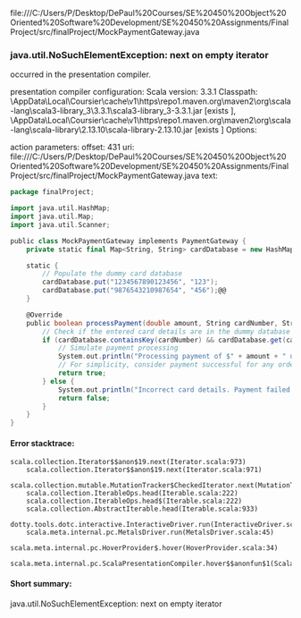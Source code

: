 file:///C:/Users/P/Desktop/DePaul%20Courses/SE%20450%20Object%20Oriented%20Software%20Development/SE%20450%20Assignments/FinalProject/src/finalProject/MockPaymentGateway.java
### java.util.NoSuchElementException: next on empty iterator

occurred in the presentation compiler.

presentation compiler configuration:
Scala version: 3.3.1
Classpath:
<HOME>\AppData\Local\Coursier\cache\v1\https\repo1.maven.org\maven2\org\scala-lang\scala3-library_3\3.3.1\scala3-library_3-3.3.1.jar [exists ], <HOME>\AppData\Local\Coursier\cache\v1\https\repo1.maven.org\maven2\org\scala-lang\scala-library\2.13.10\scala-library-2.13.10.jar [exists ]
Options:



action parameters:
offset: 431
uri: file:///C:/Users/P/Desktop/DePaul%20Courses/SE%20450%20Object%20Oriented%20Software%20Development/SE%20450%20Assignments/FinalProject/src/finalProject/MockPaymentGateway.java
text:
```scala
package finalProject;

import java.util.HashMap;
import java.util.Map;
import java.util.Scanner;

public class MockPaymentGateway implements PaymentGateway {
    private static final Map<String, String> cardDatabase = new HashMap<>(); // CardNumber -> CVV

    static {
        // Populate the dummy card database
        cardDatabase.put("1234567890123456", "123");
        cardDatabase.put("9876543210987654", "456");@@
    }

    @Override
    public boolean processPayment(double amount, String cardNumber, String cvv) {
        // Check if the entered card details are in the dummy database
        if (cardDatabase.containsKey(cardNumber) && cardDatabase.get(cardNumber).equals(cvv)) {
            // Simulate payment processing
            System.out.println("Processing payment of $" + amount + " using the mock payment gateway.");
            // For simplicity, consider payment successful for any order
            return true;
        } else {
            System.out.println("Incorrect card details. Payment failed.");
            return false;
        }
    }
}
```



#### Error stacktrace:

```
scala.collection.Iterator$$anon$19.next(Iterator.scala:973)
	scala.collection.Iterator$$anon$19.next(Iterator.scala:971)
	scala.collection.mutable.MutationTracker$CheckedIterator.next(MutationTracker.scala:76)
	scala.collection.IterableOps.head(Iterable.scala:222)
	scala.collection.IterableOps.head$(Iterable.scala:222)
	scala.collection.AbstractIterable.head(Iterable.scala:933)
	dotty.tools.dotc.interactive.InteractiveDriver.run(InteractiveDriver.scala:168)
	scala.meta.internal.pc.MetalsDriver.run(MetalsDriver.scala:45)
	scala.meta.internal.pc.HoverProvider$.hover(HoverProvider.scala:34)
	scala.meta.internal.pc.ScalaPresentationCompiler.hover$$anonfun$1(ScalaPresentationCompiler.scala:352)
```
#### Short summary: 

java.util.NoSuchElementException: next on empty iterator